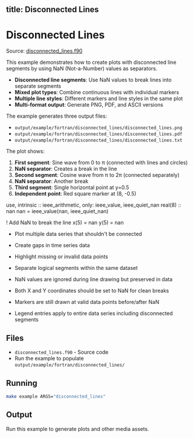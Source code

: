 title: Disconnected Lines
---

# Disconnected Lines

Source: [disconnected_lines.f90](https://github.com/lazy-fortran/fortplot/blob/main/example/fortran/disconnected_lines/disconnected_lines.f90)

This example demonstrates how to create plots with disconnected line segments by using NaN (Not-a-Number) values as separators.

- **Disconnected line segments**: Use NaN values to break lines into separate segments
- **Mixed plot types**: Combine continuous lines with individual markers
- **Multiple line styles**: Different markers and line styles in the same plot
- **Multi-format output**: Generate PNG, PDF, and ASCII versions

The example generates three output files:
- `output/example/fortran/disconnected_lines/disconnected_lines.png`
- `output/example/fortran/disconnected_lines/disconnected_lines.pdf`
- `output/example/fortran/disconnected_lines/disconnected_lines.txt`

The plot shows:
1. **First segment**: Sine wave from 0 to π (connected with lines and circles)
2. **NaN separator**: Creates a break in the line
3. **Second segment**: Cosine wave from π to 2π (connected separately)
4. **NaN separator**: Another break
5. **Third segment**: Single horizontal point at y=0.5
6. **Independent point**: Red square marker at (8, -0.5)

use, intrinsic :: ieee_arithmetic, only: ieee_value, ieee_quiet_nan
real(8) :: nan
nan = ieee_value(nan, ieee_quiet_nan)

! Add NaN to break the line
x(5) = nan
y(5) = nan

- Plot multiple data series that shouldn't be connected
- Create gaps in time series data
- Highlight missing or invalid data points
- Separate logical segments within the same dataset

- NaN values are ignored during line drawing but preserved in data
- Both X and Y coordinates should be set to NaN for clean breaks
- Markers are still drawn at valid data points before/after NaN
- Legend entries apply to entire data series including disconnected segments

## Files

- `disconnected_lines.f90` - Source code
- Run the example to populate `output/example/fortran/disconnected_lines/`

## Running

```bash
make example ARGS="disconnected_lines"
```

## Output

Run this example to generate plots and other media assets.

